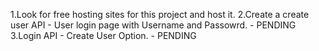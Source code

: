 1.Look for free hosting sites for this project and host it.
2.Create a create user API - User login page with Username and Passowrd.   -   PENDING
3.Login API - Create User Option.                                          -   PENDING


